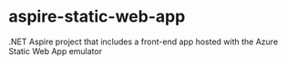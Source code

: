 # aspire-static-web-app
.NET Aspire project that includes a front-end app hosted with the Azure Static Web App emulator
